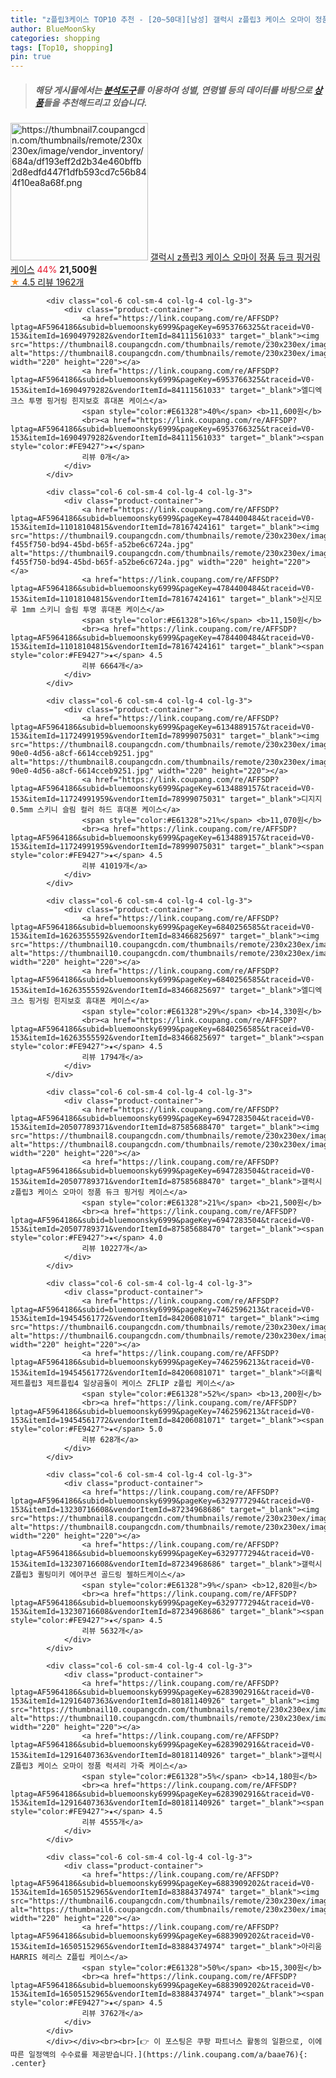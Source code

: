 ```yaml
---
title: "z플립3케이스 TOP10 추천 - [20~50대][남성] 갤럭시 z플립3 케이스 오마이 정품 듀크 핑거링 케이스"
author: BlueMoonSky
categories: shopping
tags: [Top10, shopping]
pin: true
---
```


> ##### 해당 게시물에서는 [**분석도구**](https://itemscout.io/)를 이용하여 **성별**, **연령별** 등의 데이터를 바탕으로 [**상품**](https://link.coupang.com/a/baae76)들을 추천해드리고 있습니다.
<div class="container"><div class="row">
            <div class="col-6 col-sm-4 col-lg-4 col-lg-3">
                <div class="product-container">
                    <a href="https://link.coupang.com/re/AFFSDP?lptag=AF5964186&subid=bluemoonsky6999&pageKey=6947283504&traceid=V0-153&itemId=20383283069&vendorItemId=84579948229" target="_blank"><img src="https://thumbnail7.coupangcdn.com/thumbnails/remote/230x230ex/image/vendor_inventory/684a/df193eff2d2b34e460bffb2d8edfd447f1dfb593cd7c56b844f10ea8a68f.png" alt="https://thumbnail7.coupangcdn.com/thumbnails/remote/230x230ex/image/vendor_inventory/684a/df193eff2d2b34e460bffb2d8edfd447f1dfb593cd7c56b844f10ea8a68f.png" width="220" height="220"></a>
                    <a href="https://link.coupang.com/re/AFFSDP?lptag=AF5964186&subid=bluemoonsky6999&pageKey=6947283504&traceid=V0-153&itemId=20383283069&vendorItemId=84579948229" target="_blank">갤럭시 z플립3 케이스 오마이 정품 듀크 핑거링 케이스</a>
                    <span style="color:#E61328">44%</span> <b>21,500원</b>
                    <br><a href="https://link.coupang.com/re/AFFSDP?lptag=AF5964186&subid=bluemoonsky6999&pageKey=6947283504&traceid=V0-153&itemId=20383283069&vendorItemId=84579948229" target="_blank"><span style="color:#FE9427">★</span> 4.5
                    리뷰 1962개</a>
                </div>
            </div>
            
            <div class="col-6 col-sm-4 col-lg-4 col-lg-3">
                <div class="product-container">
                    <a href="https://link.coupang.com/re/AFFSDP?lptag=AF5964186&subid=bluemoonsky6999&pageKey=6953766325&traceid=V0-153&itemId=16904979282&vendorItemId=84111561033" target="_blank"><img src="https://thumbnail8.coupangcdn.com/thumbnails/remote/230x230ex/image/vendor_inventory/2617/ad44c68f2ba0d10bfe5c7d5c603f0df5dcd4a7fe096f97fb81e9b40584d8.jpg" alt="https://thumbnail8.coupangcdn.com/thumbnails/remote/230x230ex/image/vendor_inventory/2617/ad44c68f2ba0d10bfe5c7d5c603f0df5dcd4a7fe096f97fb81e9b40584d8.jpg" width="220" height="220"></a>
                    <a href="https://link.coupang.com/re/AFFSDP?lptag=AF5964186&subid=bluemoonsky6999&pageKey=6953766325&traceid=V0-153&itemId=16904979282&vendorItemId=84111561033" target="_blank">엘디엑크스 투명 핑거링 힌지보호 휴대폰 케이스</a>
                    <span style="color:#E61328">40%</span> <b>11,600원</b>
                    <br><a href="https://link.coupang.com/re/AFFSDP?lptag=AF5964186&subid=bluemoonsky6999&pageKey=6953766325&traceid=V0-153&itemId=16904979282&vendorItemId=84111561033" target="_blank"><span style="color:#FE9427">★</span> 
                    리뷰 0개</a>
                </div>
            </div>
            
            <div class="col-6 col-sm-4 col-lg-4 col-lg-3">
                <div class="product-container">
                    <a href="https://link.coupang.com/re/AFFSDP?lptag=AF5964186&subid=bluemoonsky6999&pageKey=4784400484&traceid=V0-153&itemId=11018104815&vendorItemId=78167424161" target="_blank"><img src="https://thumbnail9.coupangcdn.com/thumbnails/remote/230x230ex/image/retail/images/1236644901529979-f455f750-bd94-45bd-b65f-a52be6c6724a.jpg" alt="https://thumbnail9.coupangcdn.com/thumbnails/remote/230x230ex/image/retail/images/1236644901529979-f455f750-bd94-45bd-b65f-a52be6c6724a.jpg" width="220" height="220"></a>
                    <a href="https://link.coupang.com/re/AFFSDP?lptag=AF5964186&subid=bluemoonsky6999&pageKey=4784400484&traceid=V0-153&itemId=11018104815&vendorItemId=78167424161" target="_blank">신지모루 1mm 스키니 슬림 투명 휴대폰 케이스</a>
                    <span style="color:#E61328">16%</span> <b>11,150원</b>
                    <br><a href="https://link.coupang.com/re/AFFSDP?lptag=AF5964186&subid=bluemoonsky6999&pageKey=4784400484&traceid=V0-153&itemId=11018104815&vendorItemId=78167424161" target="_blank"><span style="color:#FE9427">★</span> 4.5
                    리뷰 6664개</a>
                </div>
            </div>
            
            <div class="col-6 col-sm-4 col-lg-4 col-lg-3">
                <div class="product-container">
                    <a href="https://link.coupang.com/re/AFFSDP?lptag=AF5964186&subid=bluemoonsky6999&pageKey=6134889157&traceid=V0-153&itemId=11724991959&vendorItemId=78999075031" target="_blank"><img src="https://thumbnail8.coupangcdn.com/thumbnails/remote/230x230ex/image/retail/images/2021/10/20/11/4/61e66d69-90e0-4d56-a8cf-6614cceb9251.jpg" alt="https://thumbnail8.coupangcdn.com/thumbnails/remote/230x230ex/image/retail/images/2021/10/20/11/4/61e66d69-90e0-4d56-a8cf-6614cceb9251.jpg" width="220" height="220"></a>
                    <a href="https://link.coupang.com/re/AFFSDP?lptag=AF5964186&subid=bluemoonsky6999&pageKey=6134889157&traceid=V0-153&itemId=11724991959&vendorItemId=78999075031" target="_blank">디지지 0.5mm 스키니 슬림 컬러 하드 휴대폰 케이스</a>
                    <span style="color:#E61328">21%</span> <b>11,070원</b>
                    <br><a href="https://link.coupang.com/re/AFFSDP?lptag=AF5964186&subid=bluemoonsky6999&pageKey=6134889157&traceid=V0-153&itemId=11724991959&vendorItemId=78999075031" target="_blank"><span style="color:#FE9427">★</span> 4.5
                    리뷰 41019개</a>
                </div>
            </div>
            
            <div class="col-6 col-sm-4 col-lg-4 col-lg-3">
                <div class="product-container">
                    <a href="https://link.coupang.com/re/AFFSDP?lptag=AF5964186&subid=bluemoonsky6999&pageKey=6840256585&traceid=V0-153&itemId=16263555592&vendorItemId=83466825697" target="_blank"><img src="https://thumbnail10.coupangcdn.com/thumbnails/remote/230x230ex/image/vendor_inventory/258f/056af406026bcc5d545e1438843c9d28cf2de98998a860734082d7549a43.jpg" alt="https://thumbnail10.coupangcdn.com/thumbnails/remote/230x230ex/image/vendor_inventory/258f/056af406026bcc5d545e1438843c9d28cf2de98998a860734082d7549a43.jpg" width="220" height="220"></a>
                    <a href="https://link.coupang.com/re/AFFSDP?lptag=AF5964186&subid=bluemoonsky6999&pageKey=6840256585&traceid=V0-153&itemId=16263555592&vendorItemId=83466825697" target="_blank">엘디엑크스 핑거링 힌지보호 휴대폰 케이스</a>
                    <span style="color:#E61328">29%</span> <b>14,330원</b>
                    <br><a href="https://link.coupang.com/re/AFFSDP?lptag=AF5964186&subid=bluemoonsky6999&pageKey=6840256585&traceid=V0-153&itemId=16263555592&vendorItemId=83466825697" target="_blank"><span style="color:#FE9427">★</span> 4.5
                    리뷰 1794개</a>
                </div>
            </div>
            
            <div class="col-6 col-sm-4 col-lg-4 col-lg-3">
                <div class="product-container">
                    <a href="https://link.coupang.com/re/AFFSDP?lptag=AF5964186&subid=bluemoonsky6999&pageKey=6947283504&traceid=V0-153&itemId=20507789371&vendorItemId=87585688470" target="_blank"><img src="https://thumbnail8.coupangcdn.com/thumbnails/remote/230x230ex/image/vendor_inventory/f1f1/eb4fa2df70976cb830df819af641c14e5b7e2552da2282e68aaeb7bd1111.png" alt="https://thumbnail8.coupangcdn.com/thumbnails/remote/230x230ex/image/vendor_inventory/f1f1/eb4fa2df70976cb830df819af641c14e5b7e2552da2282e68aaeb7bd1111.png" width="220" height="220"></a>
                    <a href="https://link.coupang.com/re/AFFSDP?lptag=AF5964186&subid=bluemoonsky6999&pageKey=6947283504&traceid=V0-153&itemId=20507789371&vendorItemId=87585688470" target="_blank">갤럭시 z플립3 케이스 오마이 정품 듀크 핑거링 케이스</a>
                    <span style="color:#E61328">21%</span> <b>21,500원</b>
                    <br><a href="https://link.coupang.com/re/AFFSDP?lptag=AF5964186&subid=bluemoonsky6999&pageKey=6947283504&traceid=V0-153&itemId=20507789371&vendorItemId=87585688470" target="_blank"><span style="color:#FE9427">★</span> 4.0
                    리뷰 10227개</a>
                </div>
            </div>
            
            <div class="col-6 col-sm-4 col-lg-4 col-lg-3">
                <div class="product-container">
                    <a href="https://link.coupang.com/re/AFFSDP?lptag=AF5964186&subid=bluemoonsky6999&pageKey=7462596213&traceid=V0-153&itemId=19454561772&vendorItemId=84206081071" target="_blank"><img src="https://thumbnail6.coupangcdn.com/thumbnails/remote/230x230ex/image/vendor_inventory/a5f6/abc8f30f913f3bc79f6f6eebeda890d37292e3fe3d60d4b12a195d38a821.jpg" alt="https://thumbnail6.coupangcdn.com/thumbnails/remote/230x230ex/image/vendor_inventory/a5f6/abc8f30f913f3bc79f6f6eebeda890d37292e3fe3d60d4b12a195d38a821.jpg" width="220" height="220"></a>
                    <a href="https://link.coupang.com/re/AFFSDP?lptag=AF5964186&subid=bluemoonsky6999&pageKey=7462596213&traceid=V0-153&itemId=19454561772&vendorItemId=84206081071" target="_blank">더홀릭 제트플립3 제트플립4 일상곰돌이 케이스 ZFLIP z플립 케이스</a>
                    <span style="color:#E61328">52%</span> <b>13,200원</b>
                    <br><a href="https://link.coupang.com/re/AFFSDP?lptag=AF5964186&subid=bluemoonsky6999&pageKey=7462596213&traceid=V0-153&itemId=19454561772&vendorItemId=84206081071" target="_blank"><span style="color:#FE9427">★</span> 5.0
                    리뷰 628개</a>
                </div>
            </div>
            
            <div class="col-6 col-sm-4 col-lg-4 col-lg-3">
                <div class="product-container">
                    <a href="https://link.coupang.com/re/AFFSDP?lptag=AF5964186&subid=bluemoonsky6999&pageKey=6329777294&traceid=V0-153&itemId=13230716608&vendorItemId=87234968686" target="_blank"><img src="https://thumbnail8.coupangcdn.com/thumbnails/remote/230x230ex/image/vendor_inventory/d31d/265e3a05961c731e0086994cc58edaa02a2daf197042a2b1e43b82eec33e.jpg" alt="https://thumbnail8.coupangcdn.com/thumbnails/remote/230x230ex/image/vendor_inventory/d31d/265e3a05961c731e0086994cc58edaa02a2daf197042a2b1e43b82eec33e.jpg" width="220" height="220"></a>
                    <a href="https://link.coupang.com/re/AFFSDP?lptag=AF5964186&subid=bluemoonsky6999&pageKey=6329777294&traceid=V0-153&itemId=13230716608&vendorItemId=87234968686" target="_blank">갤럭시Z플립3 퀼팅미키 에어쿠션 골드링 젤하드케이스</a>
                    <span style="color:#E61328">9%</span> <b>12,820원</b>
                    <br><a href="https://link.coupang.com/re/AFFSDP?lptag=AF5964186&subid=bluemoonsky6999&pageKey=6329777294&traceid=V0-153&itemId=13230716608&vendorItemId=87234968686" target="_blank"><span style="color:#FE9427">★</span> 4.5
                    리뷰 5632개</a>
                </div>
            </div>
            
            <div class="col-6 col-sm-4 col-lg-4 col-lg-3">
                <div class="product-container">
                    <a href="https://link.coupang.com/re/AFFSDP?lptag=AF5964186&subid=bluemoonsky6999&pageKey=6283902916&traceid=V0-153&itemId=12916407363&vendorItemId=80181140926" target="_blank"><img src="https://thumbnail10.coupangcdn.com/thumbnails/remote/230x230ex/image/vendor_inventory/1b92/67aa7464dbb9e7fd11dc5d785e9ab82e5697cba44aae8cd8a4d843b556fc.png" alt="https://thumbnail10.coupangcdn.com/thumbnails/remote/230x230ex/image/vendor_inventory/1b92/67aa7464dbb9e7fd11dc5d785e9ab82e5697cba44aae8cd8a4d843b556fc.png" width="220" height="220"></a>
                    <a href="https://link.coupang.com/re/AFFSDP?lptag=AF5964186&subid=bluemoonsky6999&pageKey=6283902916&traceid=V0-153&itemId=12916407363&vendorItemId=80181140926" target="_blank">갤럭시 Z플립3 케이스 오마이 정품 럭셔리 가죽 케이스</a>
                    <span style="color:#E61328">5%</span> <b>14,180원</b>
                    <br><a href="https://link.coupang.com/re/AFFSDP?lptag=AF5964186&subid=bluemoonsky6999&pageKey=6283902916&traceid=V0-153&itemId=12916407363&vendorItemId=80181140926" target="_blank"><span style="color:#FE9427">★</span> 4.5
                    리뷰 4555개</a>
                </div>
            </div>
            
            <div class="col-6 col-sm-4 col-lg-4 col-lg-3">
                <div class="product-container">
                    <a href="https://link.coupang.com/re/AFFSDP?lptag=AF5964186&subid=bluemoonsky6999&pageKey=6883909202&traceid=V0-153&itemId=16505152965&vendorItemId=83884374974" target="_blank"><img src="https://thumbnail6.coupangcdn.com/thumbnails/remote/230x230ex/image/vendor_inventory/fa3e/4cc136b2c2097b20fab7fb13fdaeb719d3eb6a9abd599241239002bb25ea.png" alt="https://thumbnail6.coupangcdn.com/thumbnails/remote/230x230ex/image/vendor_inventory/fa3e/4cc136b2c2097b20fab7fb13fdaeb719d3eb6a9abd599241239002bb25ea.png" width="220" height="220"></a>
                    <a href="https://link.coupang.com/re/AFFSDP?lptag=AF5964186&subid=bluemoonsky6999&pageKey=6883909202&traceid=V0-153&itemId=16505152965&vendorItemId=83884374974" target="_blank">아리움 HARRIS 헤리스 Z플립 케이스</a>
                    <span style="color:#E61328">50%</span> <b>15,300원</b>
                    <br><a href="https://link.coupang.com/re/AFFSDP?lptag=AF5964186&subid=bluemoonsky6999&pageKey=6883909202&traceid=V0-153&itemId=16505152965&vendorItemId=83884374974" target="_blank"><span style="color:#FE9427">★</span> 4.5
                    리뷰 3762개</a>
                </div>
            </div>
            </div></div><br><br>[👉 이 포스팅은 쿠팡 파트너스 활동의 일환으로, 이에 따른 일정액의 수수료를 제공받습니다.](https://link.coupang.com/a/baae76){: .center}